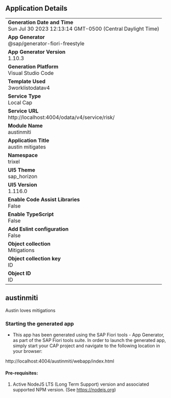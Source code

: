 ## Application Details
|               |
| ------------- |
|**Generation Date and Time**<br>Sun Jul 30 2023 12:13:14 GMT-0500 (Central Daylight Time)|
|**App Generator**<br>@sap/generator-fiori-freestyle|
|**App Generator Version**<br>1.10.3|
|**Generation Platform**<br>Visual Studio Code|
|**Template Used**<br>3worklistodatav4|
|**Service Type**<br>Local Cap|
|**Service URL**<br>http://localhost:4004/odata/v4/service/risk/
|**Module Name**<br>austinmiti|
|**Application Title**<br>austin mitigates|
|**Namespace**<br>trixel|
|**UI5 Theme**<br>sap_horizon|
|**UI5 Version**<br>1.116.0|
|**Enable Code Assist Libraries**<br>False|
|**Enable TypeScript**<br>False|
|**Add Eslint configuration**<br>False|
|**Object collection**<br>Mitigations|
|**Object collection key**<br>ID|
|**Object ID**<br>ID|

## austinmiti

Austin loves mitigations

### Starting the generated app

-   This app has been generated using the SAP Fiori tools - App Generator, as part of the SAP Fiori tools suite.  In order to launch the generated app, simply start your CAP project and navigate to the following location in your browser:

http://localhost:4004/austinmiti/webapp/index.html

#### Pre-requisites:

1. Active NodeJS LTS (Long Term Support) version and associated supported NPM version.  (See https://nodejs.org)


